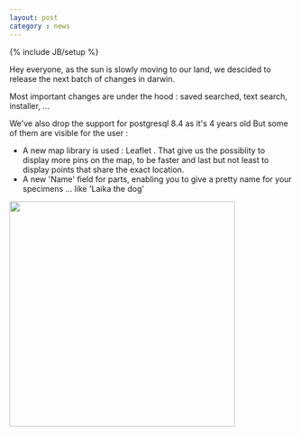 ```yaml
---
layout: post
category : news
---
```

{% include JB/setup %}

Hey everyone, 
as the sun is slowly moving to our land, we descided to release the next batch of 
changes in darwin.

Most important changes are under the hood : saved searched, text search, installer, ...

We've also drop the support for postgresql 8.4 as it's 4 years old
But some of them are visible for the user :

* A new map library is used : Leaflet . That give us the possiblity to display more pins on the map, 
to be faster and last but not least to display points that share the exact location.
* A new 'Name' field for parts, enabling you to give a pretty name for your specimens ... like 'Laika the dog'

<img src="{{ ASSET_PATH }}/../../images/dw_leaflet.jpg" width="400">
